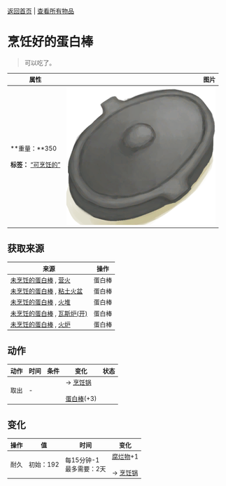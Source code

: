 [返回首页](index.md)   |  [查看所有物品](object.md)
# 烹饪好的蛋白棒  
> 可以吃了。  
  
  属性  |   图片   
 ----  |  ----:   
 **重量：**350<br><br>**标签：**	[“可烹饪的”](tag_Cookable.md)  |  ![](Sprite/CookingPotClosed.png)   
  
## 获取来源  
来源  |  操作  
----  |  ----  
[未烹饪的蛋白棒](ProteinBarUncooked.md) , [营火](Campfire.md)  |  蛋白棒  
[未烹饪的蛋白棒](ProteinBarUncooked.md) , [粘土火盆](ClayFirePit.md)  |  蛋白棒  
[未烹饪的蛋白棒](ProteinBarUncooked.md) , [火堆](Fire.md)  |  蛋白棒  
[未烹饪的蛋白棒](ProteinBarUncooked.md) , [瓦斯炉(开)](GasCookerOn.md)  |  蛋白棒  
[未烹饪的蛋白棒](ProteinBarUncooked.md) , [火炉](Stove.md)  |  蛋白棒  
## 动作  
动作  |  时间  |  条件  |  变化  |  状态  
----  |  ----  |  ----  |  ----  |  ----  
取出  |  -  |    |  → [烹饪锅](CookingPot.md)<br><br>[蛋白棒](ProteinBar.md)(+3)  |    
## 变化  
操作  |  值  |  时间  |  变化  
----  |  ----  |  ----  |  ----  
耐久  |  初始：192  |  每15分钟-1<br>最多需要：2天  |  [腐烂物](RottenRemains.md)+1 <br><br>→ [烹饪锅](CookingPot.md)  
